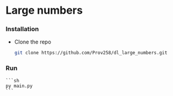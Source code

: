 # Large numbers

### Installation

- Clone the repo
  ```sh
  git clone https://github.com/Prov258/dl_large_numbers.git
  ```

### Run

    ```sh
    py main.py
    ```
